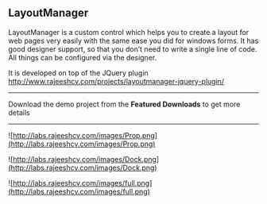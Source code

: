 ## LayoutManager ##

LayoutManager is a custom control which helps you to create a layout for web pages very easily with the same ease you did for windows forms.  It has good designer support, so that you don’t need to write a single line of code. All things can be configured via the designer.

It is developed on top of the JQuery plugin http://www.rajeeshcv.com/projects/layoutmanager-jquery-plugin/


---


Download the demo project from the **Featured Downloads** to get more details


---


![http://labs.rajeeshcv.com/images/Prop.png](http://labs.rajeeshcv.com/images/Prop.png)

![http://labs.rajeeshcv.com/images/Dock.png](http://labs.rajeeshcv.com/images/Dock.png)

![http://labs.rajeeshcv.com/images/full.png](http://labs.rajeeshcv.com/images/full.png)